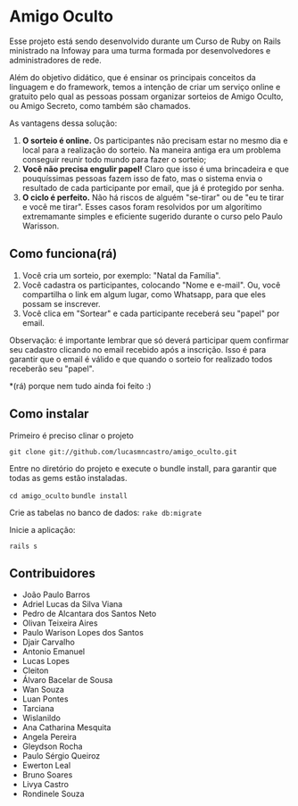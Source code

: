 # Amigo Oculto

Esse projeto está sendo desenvolvido durante um Curso de Ruby on Rails
ministrado na Infoway para uma turma formada por desenvolvedores e
administradores de rede.

Além do objetivo didático, que é ensinar os principais conceitos da linguagem 
e do  framework, temos a intenção de criar um serviço online e gratuito pelo 
qual as pessoas possam organizar sorteios de Amigo Oculto, ou Amigo Secreto, 
como também são chamados.

As vantagens dessa solução:

1. **O sorteio é online.** Os participantes não precisam estar no mesmo dia e local
para a realização do sorteio. Na maneira antiga era um problema conseguir 
reunir todo mundo para fazer o sorteio;                                  
2. **Você não precisa engulir papel!** Claro que isso é uma brincadeira e que
pouquíssimas pessoas fazem isso de fato, mas o sistema envia o resultado de cada 
participante por email, que já é protegido por senha.
3. **O ciclo é perfeito.** Não há riscos de alguém "se-tirar" ou de "eu te tirar e 
você me tirar". Esses casos foram resolvidos por um algorítimo extremamante simples 
e eficiente sugerido durante o curso pelo Paulo Warisson.

## Como funciona(rá)

1. Você cria um sorteio, por exemplo: "Natal da Família". 
2. Você cadastra os participantes, colocando "Nome e e-mail". Ou, você compartilha o 
   link em algum lugar, como Whatsapp, para que eles possam se inscrever.
3. Você clica em "Sortear" e cada participante receberá seu "papel" por email.

Observação: é importante lembrar que só deverá participar quem confirmar seu cadastro
clicando no email recebido após a inscrição. Isso é para garantir que o email é válido
e que quando o sorteio for realizado todos receberão seu "papel".

*(rá) porque nem tudo ainda foi feito :)

##  Como instalar

Primeiro é preciso clinar o projeto

`git clone git://github.com/lucasmncastro/amigo_oculto.git`

Entre no diretório do projeto e execute o bundle install, para garantir que todas as gems estão instaladas.

`cd amigo_oculto`
`bundle install`

Crie as tabelas no banco de dados:
`rake db:migrate`

Inicie a aplicação:

`rails s`

## Contribuidores

* João Paulo Barros
* Adriel Lucas da Silva Viana
* Pedro de Alcantara dos Santos Neto
* Olivan Teixeira Aires
* Paulo Warison Lopes dos Santos
* Djair Carvalho
* Antonio Emanuel
* Lucas Lopes
* Cleiton
* Álvaro Bacelar de Sousa
* Wan Souza
* Luan Pontes
* Tarciana
* Wislanildo
* Ana Catharina Mesquita
* Angela Pereira
* Gleydson Rocha
* Paulo Sérgio Queiroz
* Ewerton Leal
* Bruno Soares
* Livya Castro
* Rondinele Souza
